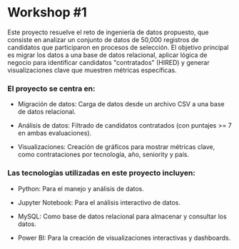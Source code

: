 
# Workshop #1

Este proyecto resuelve el reto de ingeniería de datos propuesto, que consiste en analizar un conjunto de datos de 50,000 registros de candidatos que participaron en procesos de selección. El objetivo principal es migrar los datos a una base de datos relacional, aplicar lógica de negocio para identificar candidatos "contratados" (HIRED) y generar visualizaciones clave que muestren métricas específicas.

### El proyecto se centra en:

- Migración de datos: Carga de datos desde un archivo CSV a una base de datos relacional.

- Análisis de datos: Filtrado de candidatos contratados (con puntajes >= 7 en ambas evaluaciones).

- Visualizaciones: Creación de gráficos para mostrar métricas clave, como contrataciones por tecnología, año, seniority y país.

### Las tecnologías utilizadas en este proyecto incluyen:

- Python: Para el manejo y análisis de datos.

- Jupyter Notebook: Para el análisis interactivo de datos.

- MySQL: Como base de datos relacional para almacenar y consultar los datos.

- Power BI: Para la creación de visualizaciones interactivas y dashboards.
